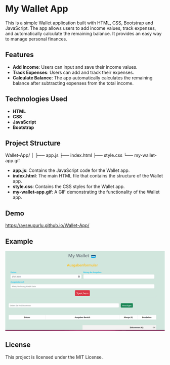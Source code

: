 # My Wallet App

This is a simple Wallet application built with HTML, CSS, Bootstrap and JavaScript. The app allows users to add income values, track expenses, and automatically calculate the remaining balance. It provides an easy way to manage personal finances.

## Features

- **Add Income**: Users can input and save their income values.
- **Track Expenses**: Users can add and track their expenses.
- **Calculate Balance**: The app automatically calculates the remaining balance after subtracting expenses from the total income.

## Technologies Used

- **HTML**
- **CSS**
- **JavaScript**
- **Bootstrap**

## Project Structure

Wallet-App/
│
├── app.js
├── index.html
├── style.css
└── my-wallet-app.gif


- **app.js**: Contains the JavaScript code for the Wallet app.
- **index.html**: The main HTML file that contains the structure of the Wallet app.
- **style.css**: Contains the CSS styles for the Wallet app.
- **my-wallet-app.gif**: A GIF demonstrating the functionality of the Wallet app.

## Demo

https://ayseugurlu.github.io/Wallet-App/



## Example

![My Wallet App](my-wallet-app.gif)

## License

This project is licensed under the MIT License.

